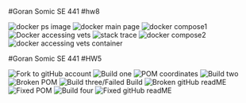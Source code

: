 #Goran Somic SE 441
#hw8

![docker ps image](Images/docker2.png)
![docker main page](Images/docker3.png)
![docker compose1](Images/dockercompose1.png)
![Docker accessing vets](Images/dockercompose2.png)
![stack trace](Images/dockercompose3.png)
![docker compose2](Images/dockercompose.app.mysql3.png)
![docker accessing vets container](Images/dockercompose.app.mysql4.png)



#Goran Somic SE 441
#HW5


![Fork to gitHub account](Images/forkRepos.png)
![Build one](Images/build1.png)
![POM coordinates](Images/pomCoordinates.png)
![Build two](Images/build2.png)
![Broken POM](Images/brokenPOM.png)
![Build three/Failed Build](Images/build3BROKEN.png)
![Broken gitHub readME](Images/gitHubBrokenReadME.png)
![Fixed POM](Images/fixedPOM.png)
![Build four](Images/build4.png)
![Fixed gitHub readME](Images/fixedREADME.png)


